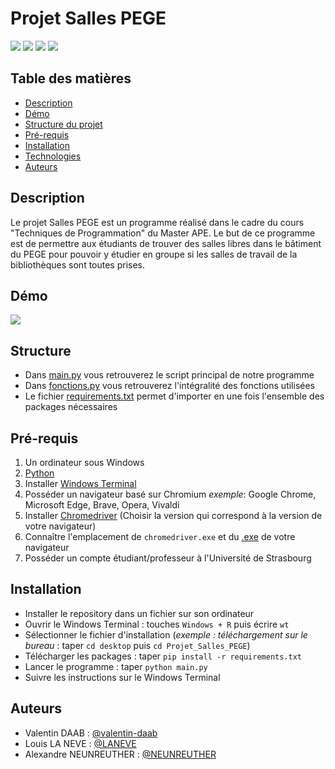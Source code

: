 # Projet Salles PEGE

![](https://img.shields.io/badge/Python-31A8FF.svg?logo=python&logoColor=white)
![](https://img.shields.io/badge/Selenium-43B02A.svg?logo=selenium&logoColor=white)
![](https://img.shields.io/badge/Pandas-150458.svg?logo=pandas&logoColor=white)
![](https://img.shields.io/badge/Terminal-4D4D4D.svg?logo=WindowsTerminal&logoColor=white)

## Table des matières 

- [Description](#description)
- [Démo](#démo)
- [Structure du projet](#structure)
- [Pré-requis](#pré-requis)
- [Installation](#installation)
- [Technologies](#technologies)
- [Auteurs](#auteurs)



## Description

Le projet Salles PEGE est un programme réalisé dans le cadre du cours "Techniques de Programmation" du Master APE. Le but de ce programme est de permettre aux étudiants de trouver des salles libres dans le bâtiment du PEGE pour pouvoir y étudier en groupe si les salles de travail de la bibliothèques sont toutes prises.

## Démo

![](gif.gif)

## Structure
- Dans [main.py](main.py) vous retrouverez le script principal de notre programme
- Dans [fonctions.py](sub/fonctions.py) vous retrouverez l'intégralité des fonctions utilisées
- Le fichier [requirements.txt](requirements.txt) permet d'importer en une fois l'ensemble des packages nécessaires 

## Pré-requis

1. Un ordinateur sous Windows
2. [Python](https://www.python.org/downloads/)
3. Installer [Windows Terminal](https://www.microsoft.com/fr-fr/p/windows-terminal/9n0dx20hk701#activetab=pivot:overviewtab)
4. Posséder un navigateur basé sur Chromium _exemple_: Google Chrome, Microsoft Edge, Brave, Opera, Vivaldi
5. Installer [Chromedriver](https://chromedriver.chromium.org/downloads) (Choisir la version qui correspond à la version de votre navigateur)
6. Connaître l'emplacement de ```chromedriver.exe``` et du [.exe](https://www.howtogeek.com/688781/how-to-quickly-locate-a-programs-exe-file-on-windows-10/) de votre navigateur
8. Posséder un compte étudiant/professeur à l'Université de Strasbourg

## Installation

- Installer le repository dans un fichier sur son ordinateur
- Ouvrir le Windows Terminal : touches ```Windows + R``` puis écrire ```wt```
- Sélectionner le fichier d'installation (_exemple : téléchargement sur le bureau_ : taper ```cd desktop``` puis ```cd Projet_Salles_PEGE```)
- Télécharger les packages : taper ```pip install -r requirements.txt```
- Lancer le programme : taper ```python main.py``` 
- Suivre les instructions sur le Windows Terminal

## Auteurs

- Valentin DAAB : [@valentin-daab](https://github.com/valentin-daab)
- Louis LA NEVE : [@LANEVE](https://github.com/LANEVE)
- Alexandre NEUNREUTHER : [@NEUNREUTHER](https://github.com/Neunreuther)





 
